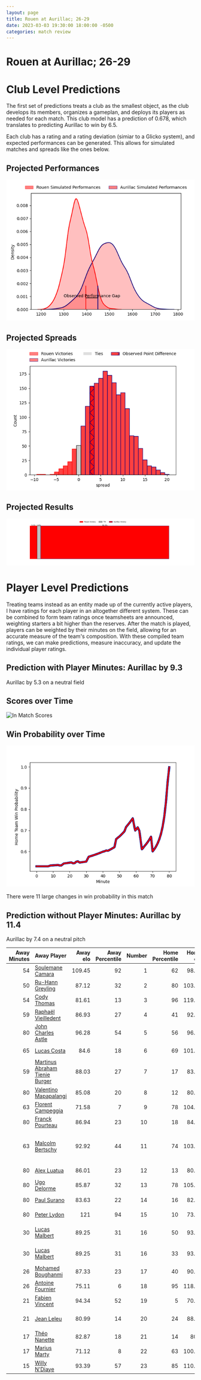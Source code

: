 ```yaml
---  
layout: page  
title: Rouen at Aurillac; 26-29  
date: 2023-03-03 19:30:00 18:00:00 -0500  
categories: match review  
---
```

# Rouen at Aurillac; 26-29

# Club Level Predictions


The first set of predictions treats a club as the smallest object, as the club develops its members, organizes a gameplan, and deploys its players as needed for each match. This club model has a prediction of 0.678, which translates to predicting Aurillac to win by 6.5.

Each club has a rating and a rating deviation (simiar to a Glicko system), and expected performances can be generated. This allows for simulated matches and spreads like the ones below.
## Projected Performances


![Projected Performances](plots/performances_2023-03-03-Aurillac-Rouen.png)
## Projected Spreads


![Projected Spreads](plots/spreads_2023-03-03-Aurillac-Rouen.png)
## Projected Results


![Projected Results](plots/resultbar_2023-03-03-Aurillac-Rouen.png)
# Player Level Predictions


Treating teams instead as an entity made up of the currently active players, I have ratings for each player in an altogether different system. These can be combined to form team ratings once teamsheets are announced, weighting starters a bit higher than the reserves. After the match is played, players can be weighted by their minutes on the field, allowing for an accurate measure of the team's composition. With these compiled team ratings, we can make predictions, measure inaccuracy, and update the individual player ratings.
## Prediction with Player Minutes: Aurillac by 9.3


Aurillac by 5.3 on a neutral field
## Scores over Time


![In Match Scores](plots/recap_scores_2023-03-03-Aurillac-Rouen.png)
## Win Probability over Time


![In Match Predictions](plots/recap_prob_2023-03-03-Aurillac-Rouen.png)

There were 11 large changes in win probability in this match
## Prediction without Player Minutes: Aurillac by 11.4


Aurillac by 7.4 on a neutral pitch



|   Away Minutes | Away Player                                                                               |   Away elo |   Away Percentile |   Number |   Home Percentile |   Home elo | Home Player                                                                                           |   Home Minutes |
|---------------:|:------------------------------------------------------------------------------------------|-----------:|------------------:|---------:|------------------:|-----------:|:------------------------------------------------------------------------------------------------------|---------------:|
|             54 | [Soulemane Camara](..//playerfiles//SoulemaneCamara_cleaned.md)                           |     109.45 |                92 |        1 |                62 |      98.33 | [Robert Rodgers](..//playerfiles//RobertRodgers_cleaned.md)                                           |             62 |
|             50 | [Ru-Hann Greyling](..//playerfiles//Ru-HannGreyling_cleaned.md)                           |      87.12 |                32 |        2 |                80 |     103.88 | [Adrian Smith](..//playerfiles//AdrianSmith_cleaned.md)                                               |             62 |
|             54 | [Cody Thomas](..//playerfiles//CodyThomas_cleaned.md)                                     |      81.61 |                13 |        3 |                96 |     119.89 | [Giorgi Kartvelishvili](..//playerfiles//GiorgiKartvelishvili_cleaned.md)                             |             62 |
|             59 | [Raphaël Vieilledent](..//playerfiles//RaphaëlVieilledent_cleaned.md)                     |      86.93 |                27 |        4 |                41 |      92.11 | [Martial Rolland](..//playerfiles//MartialRolland_cleaned.md)                                         |             65 |
|             80 | [John Charles Astle](..//playerfiles//JohnCharlesAstle_cleaned.md)                        |      96.28 |                54 |        5 |                56 |      96.65 | [Georgi Javakhia](..//playerfiles//GeorgiJavakhia_cleaned.md)                                         |             41 |
|             65 | [Lucas Costa](..//playerfiles//LucasCosta_cleaned.md)                                     |      84.6  |                18 |        6 |                69 |     101.39 | [Cam Dodson](..//playerfiles//CamDodson_cleaned.md)                                                   |             43 |
|             59 | [Martinus Abraham Tienie Burger](..//playerfiles//MartinusAbrahamTienieBurger_cleaned.md) |      88.03 |                27 |        7 |                17 |      83.75 | [Théo Cambon](..//playerfiles//ThéoCambon_cleaned.md)                                                 |             80 |
|             80 | [Valentino Mapapalangi](..//playerfiles//ValentinoMapapalangi_cleaned.md)                 |      85.08 |                20 |        8 |                12 |      80.28 | [Latuka Maituku](..//playerfiles//LatukaMaituku_cleaned.md)                                           |             80 |
|             63 | [Florent Campeggia](..//playerfiles//FlorentCampeggia_cleaned.md)                         |      71.58 |                 7 |        9 |                78 |     104.37 | [David Delarue](..//playerfiles//DavidDelarue_cleaned.md)                                             |             62 |
|             80 | [Franck Pourteau](..//playerfiles//FranckPourteau_cleaned.md)                             |      86.94 |                23 |       10 |                18 |      84.18 | [Antoine Aucagne](..//playerfiles//AntoineAucagne_cleaned.md)                                         |             80 |
|             63 | [Malcolm Bertschy](..//playerfiles//MalcolmBertschy_cleaned.md)                           |      92.92 |                44 |       11 |                74 |     103.74 | [Adriaan Jocobus van der Berg Coertzen](..//playerfiles//AdriaanJocobusvanderBergCoertzen_cleaned.md) |             80 |
|             80 | [Alex Luatua](..//playerfiles//AlexLuatua_cleaned.md)                                     |      86.01 |                23 |       12 |                13 |      80.55 | [Christa Powell](..//playerfiles//ChristaPowell_cleaned.md)                                           |             80 |
|             80 | [Ugo Delorme](..//playerfiles//UgoDelorme_cleaned.md)                                     |      85.87 |                32 |       13 |                78 |     105.45 | [Elijah Niko](..//playerfiles//ElijahNiko_cleaned.md)                                                 |             65 |
|             80 | [Paul Surano](..//playerfiles//PaulSurano_cleaned.md)                                     |      83.63 |                22 |       14 |                16 |      82.26 | [Simeli Yabaki](..//playerfiles//SimeliYabaki_cleaned.md)                                             |             80 |
|             80 | [Peter Lydon](..//playerfiles//PeterLydon_cleaned.md)                                     |     121    |                94 |       15 |                10 |      73.89 | [Anderson Neisen](..//playerfiles//AndersonNeisen_cleaned.md)                                         |             80 |
|             30 | [Lucas Malbert](..//playerfiles//LucasMalbert_cleaned.md)                                 |      89.25 |                31 |       16 |                50 |      93.38 | [Jean-Baptiste Singer](..//playerfiles//Jean-BaptisteSinger_cleaned.md)                               |             39 |
|             30 | [Lucas Malbert](..//playerfiles//LucasMalbert_cleaned.md)                                 |      89.25 |                31 |       16 |                33 |      93.38 | [Jean-Baptiste Singer](..//playerfiles//Jean-BaptisteSinger_cleaned.md)                               |             39 |
|             26 | [Mohamed Boughanmi](..//playerfiles//MohamedBoughanmi_cleaned.md)                         |      87.33 |                23 |       17 |                40 |      90.38 | [Steve Moukete](..//playerfiles//SteveMoukete_cleaned.md)                                             |             37 |
|             26 | [Antoine Fournier](..//playerfiles//AntoineFournier_cleaned.md)                           |      75.11 |                 6 |       18 |                95 |     118.34 | [Luka Nioradze](..//playerfiles//LukaNioradze_cleaned.md)                                             |             18 |
|             21 | [Fabien Vincent](..//playerfiles//FabienVincent_cleaned.md)                               |      94.34 |                52 |       19 |                 5 |      70.45 | [Hugo Bouyssou](..//playerfiles//HugoBouyssou_cleaned.md)                                             |             18 |
|             21 | [Jean Leleu](..//playerfiles//JeanLeleu_cleaned.md)                                       |      80.99 |                14 |       20 |                24 |      88.23 | [Jean-Jacques Gymael](..//playerfiles//Jean-JacquesGymael_cleaned.md)                                 |             18 |
|             17 | [Théo Nanette](..//playerfiles//ThéoNanette_cleaned.md)                                   |      82.87 |                18 |       21 |                14 |      80.4  | [Henzo Kiteau](..//playerfiles//HenzoKiteau_cleaned.md)                                               |             18 |
|             17 | [Marius Marty](..//playerfiles//MariusMarty_cleaned.md)                                   |      71.12 |                 8 |       22 |                63 |     100.91 | [Yann Tivoli](..//playerfiles//YannTivoli_cleaned.md)                                                 |             15 |
|             15 | [Willy N'Diaye](..//playerfiles//WillyN'Diaye_cleaned.md)                                 |      93.39 |                57 |       23 |                85 |     110.49 | [Marc Palmier](..//playerfiles//MarcPalmier_cleaned.md)                                               |             15 |

